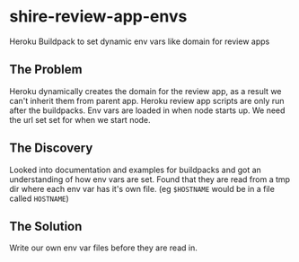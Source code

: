 # shire-review-app-envs
Heroku Buildpack to set dynamic env vars like domain for review apps

## The Problem
Heroku dynamically creates the domain for the review app, as a result we can't inherit them from parent app.
Heroku review app scripts are only run after the buildpacks. Env vars are loaded in when node starts up.
We need the url set set for when we start node.

## The Discovery
Looked into documentation and examples for buildpacks and got an understanding of how env vars are set.
Found that they are read from a tmp dir where each env var has it's own file. (eg `$HOSTNAME` would be in a file called `HOSTNAME`)

## The Solution
Write our own env var files before they are read in.
